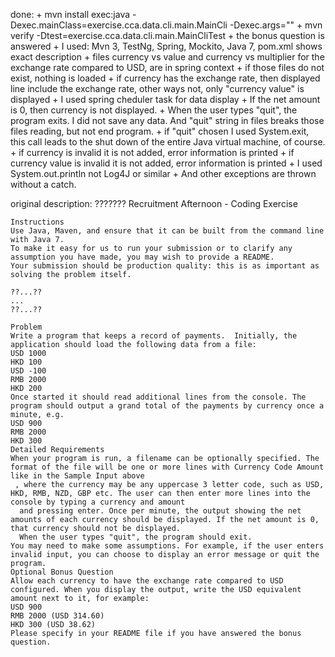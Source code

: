 done:
    + mvn install exec:java -Dexec.mainClass=exercise.cca.data.cli.main.MainCli -Dexec.args=""
    + mvn verify -Dtest=exercise.cca.data.cli.main.MainCliTest
    + the bonus question is answered
    + I used: Mvn 3, TestNg, Spring, Mockito, Java 7, pom.xml shows exact description
    + files currency vs value and currency vs multiplier for the exchange rate compared to USD, are in spring context
    + if those files do not exist, nothing is loaded
    + if currency has the exchange rate, then displayed line include the exchange rate, other ways not, only "currency value" is displayed
    + I used spring cheduler task for data display
    + If the net amount is 0, then currency is not displayed.
    + When the user types "quit", the program exits. I did not save any data. And "quit" string in files breaks those files reading, but not end program.
    + if "quit" chosen I used System.exit, this call leads to the shut down of the entire Java virtual machine, of course.
    + if currency is invalid it is not added, error information is printed
    + if currency value is invalid it is not added, error information is printed
    + I used System.out.println not Log4J or similar
    + And other exceptions are thrown without a catch.

original description:
    ??????? Recruitment Afternoon - Coding Exercise

    Instructions
    Use Java, Maven, and ensure that it can be built from the command line with Java 7. 
    To make it easy for us to run your submission or to clarify any assumption you have made, you may wish to provide a README.
    Your submission should be production quality: this is as important as solving the problem itself.

    ??...??
    ...
    ??...??

    Problem
    Write a program that keeps a record of payments.  Initially, the application should load the following data from a file:
    USD 1000
    HKD 100
    USD -100
    RMB 2000
    HKD 200
    Once started it should read additional lines from the console. The program should output a grand total of the payments by currency once a minute, e.g.
    USD 900
    RMB 2000
    HKD 300
    Detailed Requirements
    When your program is run, a filename can be optionally specified. The format of the file will be one or more lines with Currency Code Amount like in the Sample Input above
     , where the currency may be any uppercase 3 letter code, such as USD, HKD, RMB, NZD, GBP etc. The user can then enter more lines into the console by typing a currency and amount
      and pressing enter. Once per minute, the output showing the net amounts of each currency should be displayed. If the net amount is 0, that currency should not be displayed.
      When the user types "quit", the program should exit.
    You may need to make some assumptions. For example, if the user enters invalid input, you can choose to display an error message or quit the program. 
    Optional Bonus Question
    Allow each currency to have the exchange rate compared to USD configured. When you display the output, write the USD equivalent amount next to it, for example:
    USD 900
    RMB 2000 (USD 314.60)
    HKD 300 (USD 38.62)
    Please specify in your README file if you have answered the bonus question.

